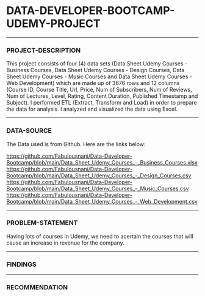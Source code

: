 # DATA-DEVELOPER-BOOTCAMP-UDEMY-PROJECT
____________
### PROJECT-DESCRIPTION

This project consists of four (4) data sets (Data Sheet Udemy Courses - Business Courses, Data Sheet Udemy Courses - Design Courses,  Data Sheet Udemy Courses - Music Courses and Data Sheet Udemy Courses - Web Development) which are made up of 3676 rows and 12 columns (Course ID, Course Title, Url, Price, Num of Subscribers, Num of Reviews, Num of Lectures, Level, Rating, Content Duration, Published Timestamp and Subject). I performed ETL (Extract, Transform and Load) in order to prepare the data for analysis. I analyzed and visualized the data using Excel.
____________
### DATA-SOURCE

The Data used is from Github. Here are the links below:

https://github.com/Fabulousnani/Data-Developer-Bootcamp/blob/main/Data_Sheet_Udemy_Courses_-_Business_Courses.xlsx
https://github.com/Fabulousnani/Data-Developer-Bootcamp/blob/main/Data_Sheet_Udemy_Courses_-_Design_Courses.csv
https://github.com/Fabulousnani/Data-Developer-Bootcamp/blob/main/Data_Sheet_Udemy_Courses_-_Music_Courses.csv
https://github.com/Fabulousnani/Data-Developer-Bootcamp/blob/main/Data_Sheet_Udemy_Courses_-_Web_Development.csv

____________
### PROBLEM-STATEMENT

Having lots of courses in Udemy, we need to acertain the courses that will cause an increase in revenue for the company.
____________
### FINDINGS


____________
### RECOMMENDATION
